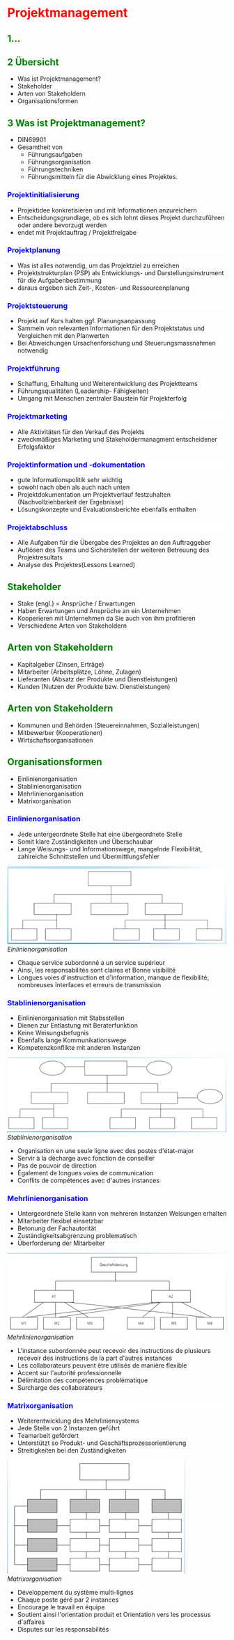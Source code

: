 <style>
h1 { color: Red }
h2 { color: green }
h3 { color: blue; background-color: white;}
h4 { color:red;}
h5 { color: yellow;}
h6 { color: hotpink;}
f{ color: red;
font-weight: bold;
text-decoration: underline;}
mono{font-family:"monospace"}

</style>


# Projektmanagement

## 1...

## 2 Übersicht

- Was ist Projektmanagement?
- Stakeholder
- Arten von Stakeholdern
- Organisationsformen

## 3 Was ist Projektmanagement?
- DIN69901
- Gesamtheit von 
    - Führungsaufgaben
    - Führungsorganisation
    - Führungstechniken
    - Führungsmitteln
für die Abwicklung eines Projektes.



### Projektinitialisierung

- Projektidee konkretisieren und mit Informationen anzureichern 
- Entscheidungsgrundlage, ob es sich lohnt dieses Projekt durchzuführen oder andere bevorzugt werden
- endet mit Projektauftrag / Projektfreigabe


### Projektplanung

- Was ist alles notwendig, um das Projektziel zu erreichen
- Projektstrukturplan (PSP) als Entwicklungs- und Darstellungsinstrument für die Aufgabenbestimmung
- daraus ergeben sich Zeit-, Kosten- und Ressourcenplanung


### Projektsteuerung

- Projekt auf Kurs halten ggf. Planungsanpassung
- Sammeln von relevanten Informationen für den Projektstatus und Vergleichen mit den Planwerten
- Bei Abweichungen Ursachenforschung und Steuerungsmassnahmen notwendig

### Projektführung
  
- Schaffung, Erhaltung und Weiterentwicklung des Projektteams
- Führungsqualitäten (Leadership- Fähigkeiten)
- Umgang mit Menschen zentraler Baustein für Projekterfolg


### Projektmarketing

- Alle Aktivitäten für den Verkauf des Projekts
- zweckmäßiges Marketing und Stakeholdermanagment entscheidener Erfolgsfaktor 


### Projektinformation und -dokumentation

- gute Informationspolitik sehr wichtig
- sowohl nach oben als auch nach unten
- Projektdokumentation um Projektverlauf festzuhalten (Nachvollziehbarkeit der Ergebnisse)
- Lösungskonzepte und Evaluationsberichte ebenfalls enthalten

### Projektabschluss

- Alle Aufgaben für die Übergabe des Projektes an den Auftraggeber
- Auflösen des Teams und Sicherstellen der weiteren Betreuung des Projektresultats
- Analyse des Projektes(Lessons Learned)
  
## Stakeholder

- Stake (engl.) = Ansprüche / Erwartungen
- Haben Erwartungen und Ansprüche an ein 
Unternehmen
- Kooperieren mit Unternehmen da Sie auch 
von ihm profitieren
- Verschiedene Arten von Stakeholdern

## Arten von Stakeholdern

- Kapitalgeber (Zinsen, Erträge)
- Mitarbeiter (Arbeitsplätze, Löhne, Zulagen)
- Lieferanten (Absatz der Produkte und 
Dienstleistungen)
- Kunden (Nutzen der Produkte bzw. 
Dienstleistungen)

## Arten von Stakeholdern

- Kommunen und Behörden 
(Steuereinnahmen, Sozialleistungen)
- Mitbewerber (Kooperationen)
- Wirtschaftsorganisationen

## Organisationsformen

- Einlinienorganisation
- Stablinienorganisation
- Mehrlinienorganisation
- Matrixorganisation

### Einlinienorganisation

- Jede untergeordnete Stelle hat eine 
übergeordnete Stelle
- Somit klare Zuständigkeiten und 
Überschaubar
- Lange Weisungs- und Informationswege, 
mangelnde Flexibilität, zahlreiche 
Schnittstellen und Übermittlungsfehler

![Alt text](img/pm1.png)*Einlinienorganisation*

- Chaque service subordonné a un service supérieur
- Ainsi, les responsabilités sont claires et Bonne visibilité
- Longues voies d'instruction et d'information, manque de flexibilité, nombreuses Interfaces et erreurs de transmission
  
### Stablinienorganisation

- Einlinienorganisation mit Stabsstellen
- Dienen zur Entlastung mit Beraterfunktion
- Keine Weisungsbefugnis
- Ebenfalls lange Kommunikationswege 
- Kompetenzkonflikte mit anderen Instanzen

![Alt text](img/pm2.png)*Stablinienorganisation*

- Organisation en une seule ligne avec des postes d'état-major
- Servir à la décharge avec fonction de conseiller
- Pas de pouvoir de direction
- Également de longues voies de communication
- Conflits de compétences avec d'autres instances

### Mehrlinienorganisation

- Untergeordnete Stelle kann von mehreren 
Instanzen Weisungen erhalten
- Mitarbeiter flexibel einsetzbar
- Betonung der Fachautorität
- Zuständigkeitsabgrenzung problematisch
- Überforderung der Mitarbeiter

![Alt text](img/pm3.png)
*Mehrlinienorganisation*

- L'instance subordonnée peut recevoir des instructions de plusieurs recevoir des instructions de la part d'autres instances
- Les collaborateurs peuvent être utilisés de manière flexible
- Accent sur l'autorité professionnelle
- Délimitation des compétences problématique
- Surcharge des collaborateurs

### Matrixorganisation
- Weiterentwicklung des Mehrliniensystems
- Jede Stelle von 2 Instanzen geführt
- Teamarbeit gefördert
- Unterstützt so Produkt- und 
Geschäftsprozessorientierung
- Streitigkeiten bei den Zuständigkeiten

![Alt text](img/pm4.png)*Matrixorganisation*

- Développement du système multi-lignes
- Chaque poste géré par 2 instances
- Encourage le travail en équipe
- Soutient ainsi l'orientation produit et Orientation vers les processus d'affaires
- Disputes sur les responsabilités